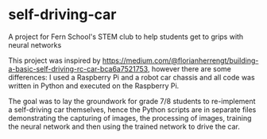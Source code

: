 # self-driving-car
A project for Fern School's STEM club to help students get to grips with neural networks

This project was inspired by https://medium.com/@florianherrengt/building-a-basic-self-driving-rc-car-bca6a7521753, 
however there are some differences: I used a Raspberry Pi and a robot car chassis and all code was written in Python and executed
on the Raspberry Pi.

The goal was to lay the groundwork for grade 7/8 students to re-implement a self-driving car themselves, hence the Python scripts
are in separate files demonstrating the capturing of images, the processing of images, training the neural network and then using
the trained network to drive the car.

